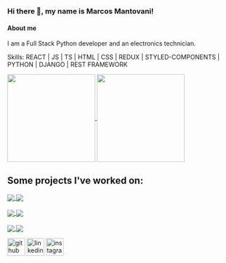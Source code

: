 ### Hi there 👋, my name is Marcos Mantovani!
#### About me
I am a Full Stack Python developer and an electronics technician.

Skills: REACT | JS | TS | HTML | CSS | REDUX | STYLED-COMPONENTS | PYTHON | DJANGO | REST FRAMEWORK

<a href="https://github.com/anuraghazra/github-readme-stats">
  <img height=200 align="center" src="https://github-readme-stats.vercel.app/api?username=MarcosMantovani&theme=radical" />
</a>
<a href="https://github.com/anuraghazra/convoychat">
  <img height=200 align="center" src="https://github-readme-stats.vercel.app/api/top-langs?username=MarcosMantovani&layout=compact&langs_count=8&card_width=320&theme=radical" />
</a>

## Some projects I've worked on:

<a href="https://github.com/MarcosMantovani/efood">
  <img align="center" src="https://github-readme-stats.vercel.app/api/pin/?username=MarcosMantovani&repo=efood&theme=radical" />
</a>
<a href="https://github.com/MarcosMantovani/eplay">
  <img align="center" src="https://github-readme-stats.vercel.app/api/pin/?username=MarcosMantovani&repo=eplay&theme=radical" />
</a>
<br>
<br>
<a href="https://github.com/MarcosMantovani/share_music">
  <img align="center" src="https://github-readme-stats.vercel.app/api/pin/?username=MarcosMantovani&repo=share_music&theme=radical" />
</a>
<a href="https://github.com/MarcosMantovani/bookstore">
  <img align="center" src="https://github-readme-stats.vercel.app/api/pin/?username=MarcosMantovani&repo=bookstore&theme=radical" />
</a>
<br>
<br>
<a href="https://github.com/MarcosMantovani/Site-Vasco-da-Gama">
  <img align="center" src="https://github-readme-stats.vercel.app/api/pin/?username=MarcosMantovani&repo=Site-Vasco-da-Gama&theme=radical" />
</a>
<a href="https://github.com/MarcosMantovani/clone_disneyplus">
  <img align="center" src="https://github-readme-stats.vercel.app/api/pin/?username=MarcosMantovani&repo=clone_disneyplus&theme=radical" />
</a>

[<img src='https://cdn.jsdelivr.net/npm/simple-icons@3.0.1/icons/github.svg' alt='github' height='40'>](https://github.com/MarcosMantovani)  [<img src='https://cdn.jsdelivr.net/npm/simple-icons@3.0.1/icons/linkedin.svg' alt='linkedin' height='40'>](https://www.linkedin.com/in/https://www.linkedin.com/in/marcos-vinicius-mantovani//)  [<img src='https://cdn.jsdelivr.net/npm/simple-icons@3.0.1/icons/instagram.svg' alt='instagram' height='40'>](https://www.instagram.com/https://www.instagram.com/marcos_mantovani_//)  

